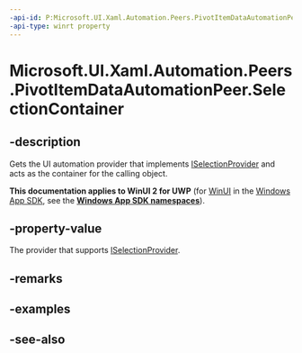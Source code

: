 ```yaml
---
-api-id: P:Microsoft.UI.Xaml.Automation.Peers.PivotItemDataAutomationPeer.SelectionContainer
-api-type: winrt property
---
```


<!-- Property syntax
public Windows.UI.Xaml.Automation.Provider.IRawElementProviderSimple SelectionContainer { get; }
-->

# Microsoft.UI.Xaml.Automation.Peers.PivotItemDataAutomationPeer.SelectionContainer

## -description
Gets the UI automation provider that implements [ISelectionProvider](../microsoft.ui.xaml.automation.provider/iselectionprovider.md) and acts as the container for the calling object.

**This documentation applies to WinUI 2 for UWP** (for [WinUI](/windows/apps/winui/winui3/) in the [Windows App SDK](/windows/apps/windows-app-sdk/), see the **[Windows App SDK namespaces](/windows/windows-app-sdk/api/winrt/)**).

## -property-value
The provider that supports [ISelectionProvider](../microsoft.ui.xaml.automation.provider/iselectionprovider.md).

## -remarks

## -examples

## -see-also
